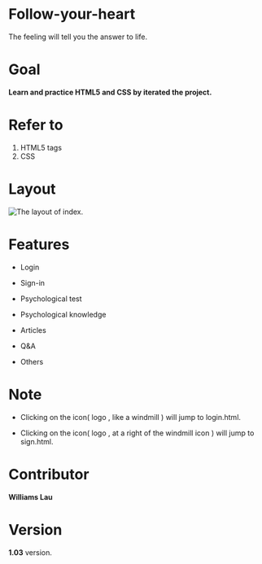 # Follow-your-heart

The feeling will tell you the answer to life.

# Goal

**Learn and practice HTML5 and CSS by iterated the project.**

# Refer to

1. HTML5 tags
2. CSS

# Layout

<img src="http://i63.tinypic.com/2du0cya.jpg" alt="The layout of index.">

# Features

* Login

* Sign-in

* Psychological test

* Psychological knowledge

* Articles

* Q&A

* Others

# Note

* Clicking on the icon( logo , like a windmill ) will jump to login.html.

* Clicking on the icon( logo , at a right of the windmill icon ) will jump to sign.html.

# Contributor

**Williams Lau**

# Version

**1.03** version.
